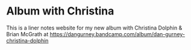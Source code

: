 # Album with Christina

This is a liner notes website for my new album with Christina Dolphin & Brian McGrath at https://dangurney.bandcamp.com/album/dan-gurney-christina-dolphin
